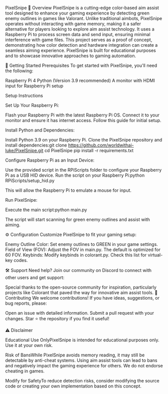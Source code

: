 PixelSnipe 🎯
Overview
PixelSnipe is a cutting-edge color-based aim assist tool designed to enhance your gaming experience by detecting green enemy outlines in games like Valorant. Unlike traditional aimbots, PixelSnipe operates without interacting with game memory, making it a safer alternative for players looking to explore aim assist technology. It uses a Raspberry Pi to process screen data and send input, ensuring minimal interference with game files.
This project serves as a proof of concept, demonstrating how color detection and hardware integration can create a seamless aiming experience. PixelSnipe is built for educational purposes and to showcase innovative approaches to gaming automation.



🚀 Getting Started
Prerequisites
To get started with PixelSnipe, you'll need the following:

Raspberry Pi 4
Python (Version 3.9 recommended)
A monitor with HDMI input for Raspberry Pi setup

Setup Instructions

Set Up Your Raspberry Pi:

Flash your Raspberry Pi with the latest Raspberry Pi OS.
Connect it to your monitor and ensure it has internet access.
Follow this guide for initial setup.


Install Python and Dependencies:

Install Python 3.9 on your Raspberry Pi.
Clone the PixelSnipe repository and install dependencies:git clone https://github.com/worldwithai-luke/PixelSnipe.git
cd PixelSnipe
pip install -r requirements.txt




Configure Raspberry Pi as an Input Device:

Use the provided script in the RPiScripts folder to configure your Raspberry Pi as a USB HID device.
Run the script on your Raspberry Pi:python RPiScripts/setup_hid.py


This will allow the Raspberry Pi to emulate a mouse for input.


Run PixelSnipe:

Execute the main script:python main.py


The script will start scanning for green enemy outlines and assist with aiming.



⚙️ Configuration
Customize PixelSnipe to fit your gaming setup:

Enemy Outline Color: Set enemy outlines to GREEN in your game settings.
Field of View (FOV): Adjust the FOV in main.py. The default is optimized for 60 FOV.
Keybinds: Modify keybinds in colorant.py. Check this list for virtual-key codes.

🛠️ Support
Need help? Join our community on Discord to connect with other users and get support:

Special thanks to the open-source community for inspiration, particularly projects like Colorant that paved the way for innovative aim assist tools.
🤝 Contributing
We welcome contributions! If you have ideas, suggestions, or bug reports, please:

Open an issue with detailed information.
Submit a pull request with your changes.
Star ⭐ the repository if you find it useful!

⚠️ Disclaimer

Educational Use OnlyPixelSnipe is intended for educational purposes only. Use it at your own risk.


Risk of BansWhile PixelSnipe avoids memory reading, it may still be detectable by anti-cheat systems. Using aim assist tools can lead to bans and negatively impact the gaming experience for others. We do not endorse cheating in games.


Modify for SafetyTo reduce detection risks, consider modifying the source code or creating your own implementation based on this concept.
